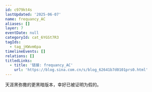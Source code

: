 ```yaml
---
id: c979kt4s
lastUpdated: '2025-06-07'
name: frequancy_AC
aliases: []
layer: 7
eventDate: null
categoryId: cat_6YGSt7R3
tagIds:
  - tag_jKWvm6pa
timelineEvents: []
relations: []
titledLinks:
  - title: '链接: frequancy_AC'
    url: 'https://blog.sina.com.cn/s/blog_62641b7d0101prs0.html'
---
```

天涯黑弥撒的更黑暗版本，幸好已被证明为假的。
